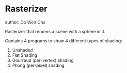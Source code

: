# Rasterizer
author: Do Won Cha

Rasterizer that renders a scene with a sphere in it.

Contains 4 programs to show 4 different types of shading:
  1. Unshaded <br>
  2. Flat Shading <br>
  3. Gourraud (per-vertex) shading <br>
  4. Phong (per-pixel) shading <br>
  
